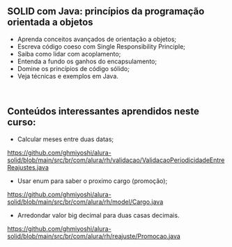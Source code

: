## SOLID com Java: princípios da programação orientada a objetos
* Aprenda conceitos avançados de orientação a objetos;
* Escreva código coeso com Single Responsibility Principle;
* Saiba como lidar com acoplamento;
* Entenda a fundo os ganhos do encapsulamento;
* Domine os princípios de código sólido;
* Veja técnicas e exemplos em Java.
<br/>

## Conteúdos interessantes aprendidos neste curso:
* Calcular meses entre duas datas;

https://github.com/ghmiyoshi/alura-solid/blob/main/src/br/com/alura/rh/validacao/ValidacaoPeriodicidadeEntreReajustes.java

* Usar enum para saber o proximo cargo (promoção);

https://github.com/ghmiyoshi/alura-solid/blob/main/src/br/com/alura/rh/model/Cargo.java

* Arredondar valor big decimal para duas casas decimais.

https://github.com/ghmiyoshi/alura-solid/blob/main/src/br/com/alura/rh/reajuste/Promocao.java

